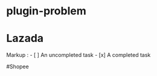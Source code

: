 # plugin-problem

# Lazada #
Markup :  - [ ] An uncompleted task
          - [x] A completed task


#Shopee

